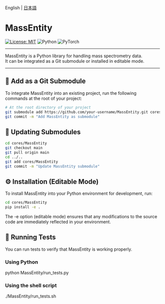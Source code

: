 English | [日本語](README.ja.md)

# MassEntity

[![License: MIT](https://img.shields.io/badge/License-MIT-red.svg)](LICENSE)
![Python](https://img.shields.io/badge/Python-3.10-blue)
![PyTorch](https://img.shields.io/badge/PyTorch-2.2.0-orange)

---

MassEntity is a Python library for handling mass spectrometry data.  
It can be integrated as a Git submodule or installed in editable mode.

---

## 🔗 Add as a Git Submodule

To integrate MassEntity into an existing project, run the following commands at the root of your project:

```bash
# At the root directory of your project
git submodule add https://github.com/your-username/MassEntity.git cores/MassEntity
git commit -m "Add MassEntity as submodule"
```

## 🔄 Updating Submodules
```bash
cd cores/MassEntity
git checkout main
git pull origin main
cd ../..
git add cores/MassEntity
git commit -m "Update MassEntity submodule"
```

## ⚙️ Installation (Editable Mode)
To install MassEntity into your Python environment for development, run:
```bash
cd cores/MassEntity
pip install -e .
```
The -e option (editable mode) ensures that any modifications to the source code are immediately reflected in your environment.


## 🧪 Running Tests
You can run tests to verify that MassEntity is working properly.

### Using Python

python MassEntity/run_tests.py

### Using the shell script

./MassEntity/run_tests.sh